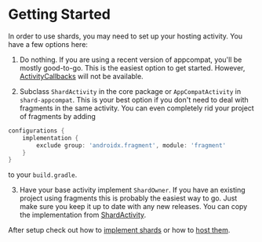 # Getting Started

In order to use shards, you may need to set up your hosting activity. You have a few options here:

1. Do nothing. If you are using a recent version of appcompat, you'll be mostly good-to-go. This is
the easiest option to get started. However,
[ActivityCallbacks](/docs/implementing-shards#ActivityCallbacks) will not be available.

2. Subclass `ShardActivity` in the core package or `AppCompatActivity` in `shard-appcompat`. This is
your best option if you don't need to deal with fragments in the same activity. You can even 
completely rid your project of fragments by adding

```groovy
configurations {
    implementation {
        exclude group: 'androidx.fragment', module: 'fragment'
    }
}
```

to your `build.gradle`.

3. Have your base activity implement `ShardOwner`. If you have an existing project using fragments
this is probably the easiest way to go. Just make sure you keep it up to date with any new releases.
You can copy the implementation from
[ShardActivity](/shard/src/main/java/me/tatarka/shard/app/ShardActivity.java).

After setup check out how to [implement shards](/docs/implementing-shards.md) or how to
[host them](/docs/hosting-shards.md).
